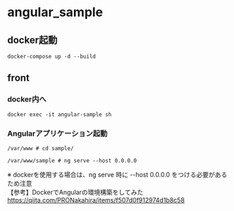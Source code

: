 # angular_sample

## docker起動

```
docker-compose up -d --build
```

## front
### docker内へ

```
docker exec -it angular-sample sh
```

### Angularアプリケーション起動

```
/var/www # cd sample/
```

```
/var/www/sample # ng serve --host 0.0.0.0
```
※ dockerを使用する場合は、ng serve 時に --host 0.0.0.0 をつける必要があるため注意   
【参考】DockerでAngularの環境構築をしてみた   
https://qiita.com/PRONakahira/items/f507d0f912974d1b8c58